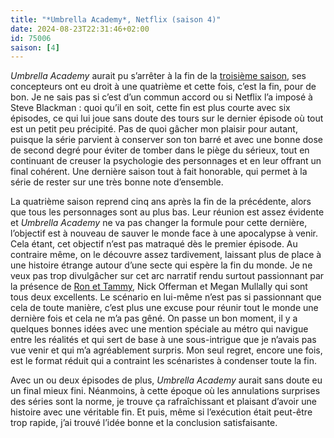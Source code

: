 ```yaml
---
title: "*Umbrella Academy*, Netflix (saison 4)"
date: 2024-08-23T22:31:46+02:00
id: 75006 
saison: [4]
---
```


*Umbrella Academy* aurait pu s’arrêter à la fin de la [troisième saison](https://nicolasfurno.fr/serie/umbrella-academy-netflix-saison-3/), ses concepteurs ont eu droit à une quatrième et cette fois, c’est la fin, pour de bon. Je ne sais pas si c’est d’un commun accord ou si Netflix l’a imposé à Steve Blackman : quoi qu’il en soit, cette fin est plus courte avec six épisodes, ce qui lui joue sans doute des tours sur le dernier épisode où tout est un petit peu précipité. Pas de quoi gâcher mon plaisir pour autant, puisque la série parvient à conserver son ton barré et avec une bonne dose de second degré pour éviter de tomber dans le piège du sérieux, tout en continuant de creuser la psychologie des personnages et en leur offrant un final cohérent. Une dernière saison tout à fait honorable, qui permet à la série de rester sur une très bonne note d’ensemble.

La quatrième saison reprend cinq ans après la fin de la précédente, alors que tous les personnages sont au plus bas. Leur réunion est assez évidente et *Umbrella Academy* ne va pas changer la formule pour cette dernière, l’objectif est à nouveau de sauver le monde face à une apocalypse à venir. Cela étant, cet objectif n’est pas matraqué dès le premier épisode. Au contraire même, on le découvre assez tardivement, laissant plus de place à une histoire étrange autour d’une secte qui espère la fin du monde. Je ne veux pas trop divulgâcher sur cet arc narratif rendu surtout passionnant par la présence de [Ron et Tammy](https://voiretmanger.fr/parks-recreation-daniels-schur-nbc/), Nick Offerman et Megan Mullally qui sont tous deux excellents. Le scénario en lui-même n’est pas si passionnant que cela de toute manière, c’est plus une excuse pour réunir tout le monde une dernière fois et cela ne m’a pas gêné. On passe un bon moment, il y a quelques bonnes idées avec une mention spéciale au métro qui navigue entre les réalités et qui sert de base à une sous-intrigue que je n’avais pas vue venir et qui m’a agréablement surpris. Mon seul regret, encore une fois, est le format réduit qui a contraint les scénaristes à condenser toute la fin. 

Avec un ou deux épisodes de plus, *Umbrella Academy* aurait sans doute eu un final mieux fini. Néanmoins, à cette époque où les annulations surprises des séries sont la norme, je trouve ça rafraîchissant et plaisant d’avoir une histoire avec une véritable fin. Et puis, même si l’exécution était peut-être trop rapide, j’ai trouvé l’idée bonne et la conclusion satisfaisante. 
